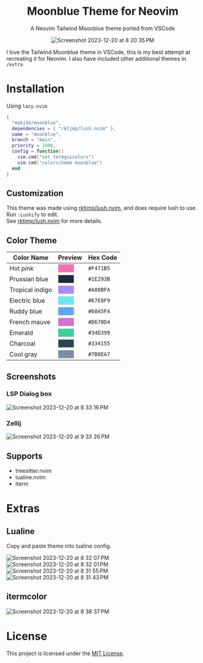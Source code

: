 <div align="center">
  
# Moonblue Theme for Neovim  
A Neovim Tailwind Moonblue theme ported from VSCode

![Screenshot 2023-12-20 at 8 20 35 PM](https://github.com/mobj44/moonblue/assets/95835461/15ed463b-b945-4f0b-94d4-7ecdfd959f14)

</div>

I love the Tailwind Moonblue theme in VSCode, this is my best attempt at recreating it for Neovim.
I also have included other additional themes in `/extra` 

# Installation

Using `lazy.nvim`  
```lua
{
  "mobj44/moonblue",
  dependencies = { "rktjmp/lush.nvim" },
  name = "moonblue",
  branch = "main",
  priority = 1000,
  config = function()
    vim.cmd("set termguicolors")
    vim.cmd("colorscheme moonblue")
  end
}
```  
## Customization
This theme was made using [rktjmp/lush.nvim](https://github.com/rktjmp/lush.nvim), and does require lush to use. Run `:Lushify` to edit.  
See [rktjmp/lush.nvim](https://github.com/rktjmp/lush.nvim) for more details. 

## Color Theme
| Color Name       | Preview                                                                 | Hex Code   |
|------------------|-------------------------------------------------------------------------|------------|
| Hot pink         | <div style="width:40px;height:20px;background:#F471B5;border:1px solid #ccc;"></div> | `#F471B5` |
| Prussian blue    | <div style="width:40px;height:20px;background:#1E293B;border:1px solid #ccc;"></div> | `#1E293B` |
| Tropical indigo  | <div style="width:40px;height:20px;background:#A88BFA;border:1px solid #ccc;"></div> | `#A88BFA` |
| Electric blue    | <div style="width:40px;height:20px;background:#67E8F9;border:1px solid #ccc;"></div> | `#67E8F9` |
| Ruddy blue       | <div style="width:40px;height:20px;background:#60A5FA;border:1px solid #ccc;"></div> | `#60A5FA` |
| French mauve     | <div style="width:40px;height:20px;background:#D670D4;border:1px solid #ccc;"></div> | `#D670D4` |
| Emerald          | <div style="width:40px;height:20px;background:#34D399;border:1px solid #ccc;"></div> | `#34D399` |
| Charcoal         | <div style="width:40px;height:20px;background:#334155;border:1px solid #ccc;"></div> | `#334155` |
| Cool gray        | <div style="width:40px;height:20px;background:#7B8EA7;border:1px solid #ccc;"></div> | `#7B8EA7` |



## Screenshots  
### LSP Dialog box  
![Screenshot 2023-12-20 at 8 33 16 PM](https://github.com/mobj44/moonblue/assets/95835461/c4a18e91-cbf8-4c67-9c9f-0d0f2cdb992e)
### Zellij
![Screenshot 2023-12-20 at 9 33 26 PM](https://github.com/mobj44/moonblue/assets/95835461/f4856f57-4471-4f4b-9987-98e4727fae46)


## Supports 
- treesitter.nvim  
- lualine.nvim
- iterm

# Extras
## Lualine
Copy and paste theme into lualine config.

![Screenshot 2023-12-20 at 8 32 07 PM](https://github.com/mobj44/moonblue/assets/95835461/550d3d6a-c7d8-415b-ad90-e35c96946a1f)
![Screenshot 2023-12-20 at 8 32 01 PM](https://github.com/mobj44/moonblue/assets/95835461/fdda5561-2a50-4243-a303-8a1c9f1cfc31)
![Screenshot 2023-12-20 at 8 31 55 PM](https://github.com/mobj44/moonblue/assets/95835461/2f21363f-7e78-4482-bfac-e6446c2baaa4)
![Screenshot 2023-12-20 at 8 31 43 PM](https://github.com/mobj44/moonblue/assets/95835461/ca60a5d3-f557-49f5-b8fa-d49e00950c46)

## itermcolor
![Screenshot 2023-12-20 at 8 38 37 PM](https://github.com/mobj44/moonblue/assets/95835461/cb9614e0-fae2-45f3-92b8-d0b591de491f)

# License
This project is licensed under the [MIT License](LICENSE).
